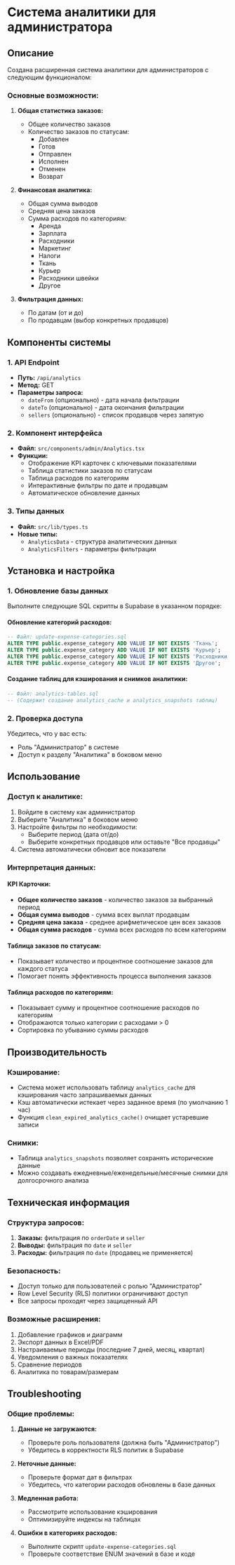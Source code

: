# Система аналитики для администратора

## Описание

Создана расширенная система аналитики для администраторов с следующим функционалом:

### Основные возможности:

1. **Общая статистика заказов:**
   - Общее количество заказов
   - Количество заказов по статусам:
     - Добавлен
     - Готов
     - Отправлен
     - Исполнен
     - Отменен
     - Возврат

2. **Финансовая аналитика:**
   - Общая сумма выводов
   - Средняя цена заказов
   - Сумма расходов по категориям:
     - Аренда
     - Зарплата
     - Расходники
     - Маркетинг
     - Налоги
     - Ткань
     - Курьер
     - Расходники швейки
     - Другое

3. **Фильтрация данных:**
   - По датам (от и до)
   - По продавцам (выбор конкретных продавцов)

## Компоненты системы

### 1. API Endpoint
- **Путь:** `/api/analytics`
- **Метод:** GET
- **Параметры запроса:**
  - `dateFrom` (опционально) - дата начала фильтрации
  - `dateTo` (опционально) - дата окончания фильтрации  
  - `sellers` (опционально) - список продавцов через запятую

### 2. Компонент интерфейса
- **Файл:** `src/components/admin/Analytics.tsx`
- **Функции:**
  - Отображение KPI карточек с ключевыми показателями
  - Таблица статистики заказов по статусам
  - Таблица расходов по категориям
  - Интерактивные фильтры по дате и продавцам
  - Автоматическое обновление данных

### 3. Типы данных
- **Файл:** `src/lib/types.ts`
- **Новые типы:**
  - `AnalyticsData` - структура аналитических данных
  - `AnalyticsFilters` - параметры фильтрации

## Установка и настройка

### 1. Обновление базы данных

Выполните следующие SQL скрипты в Supabase в указанном порядке:

#### Обновление категорий расходов:
```sql
-- Файл: update-expense-categories.sql
ALTER TYPE public.expense_category ADD VALUE IF NOT EXISTS 'Ткань';
ALTER TYPE public.expense_category ADD VALUE IF NOT EXISTS 'Курьер'; 
ALTER TYPE public.expense_category ADD VALUE IF NOT EXISTS 'Расходники швейки';
ALTER TYPE public.expense_category ADD VALUE IF NOT EXISTS 'Другое';
```

#### Создание таблиц для кэширования и снимков аналитики:
```sql
-- Файл: analytics-tables.sql
-- (Содержит создание analytics_cache и analytics_snapshots таблиц)
```

### 2. Проверка доступа

Убедитесь, что у вас есть:
- Роль "Администратор" в системе
- Доступ к разделу "Аналитика" в боковом меню

## Использование

### Доступ к аналитике:
1. Войдите в систему как администратор
2. Выберите "Аналитика" в боковом меню
3. Настройте фильтры по необходимости:
   - Выберите период (дата от/до)
   - Выберите конкретных продавцов или оставьте "Все продавцы"
4. Система автоматически обновит все показатели

### Интерпретация данных:

#### KPI Карточки:
- **Общее количество заказов** - количество заказов за выбранный период
- **Общая сумма выводов** - сумма всех выплат продавцам
- **Средняя цена заказа** - среднее арифметическое цен всех заказов
- **Общая сумма расходов** - сумма всех расходов по всем категориям

#### Таблица заказов по статусам:
- Показывает количество и процентное соотношение заказов для каждого статуса
- Помогает понять эффективность процесса выполнения заказов

#### Таблица расходов по категориям:
- Показывает сумму и процентное соотношение расходов по категориям
- Отображаются только категории с расходами > 0
- Сортировка по убыванию суммы расходов

## Производительность

### Кэширование:
- Система может использовать таблицу `analytics_cache` для кэширования часто запрашиваемых данных
- Кэш автоматически истекает через заданное время (по умолчанию 1 час)
- Функция `clean_expired_analytics_cache()` очищает устаревшие записи

### Снимки:
- Таблица `analytics_snapshots` позволяет сохранять исторические данные
- Можно создавать ежедневные/еженедельные/месячные снимки для долгосрочного анализа

## Техническая информация

### Структура запросов:
1. **Заказы:** фильтрация по `orderDate` и `seller`
2. **Выводы:** фильтрация по `date` и `seller`  
3. **Расходы:** фильтрация по `date` (продавец не применяется)

### Безопасность:
- Доступ только для пользователей с ролью "Администратор"
- Row Level Security (RLS) политики ограничивают доступ
- Все запросы проходят через защищенный API

### Возможные расширения:
1. Добавление графиков и диаграмм
2. Экспорт данных в Excel/PDF
3. Настраиваемые периоды (последние 7 дней, месяц, квартал)
4. Уведомления о важных показателях
5. Сравнение периодов
6. Аналитика по товарам/размерам

## Troubleshooting

### Общие проблемы:

1. **Данные не загружаются:**
   - Проверьте роль пользователя (должна быть "Администратор")
   - Убедитесь в корректности RLS политик в Supabase

2. **Неточные данные:**
   - Проверьте формат дат в фильтрах
   - Убедитесь, что категории расходов обновлены в базе данных

3. **Медленная работа:**
   - Рассмотрите использование кэширования
   - Оптимизируйте индексы на таблицах

4. **Ошибки в категориях расходов:**
   - Выполните скрипт `update-expense-categories.sql`
   - Проверьте соответствие ENUM значений в базе и коде 